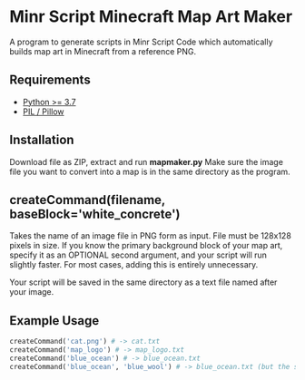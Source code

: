 Minr Script Minecraft Map Art Maker
===================================

A program to generate scripts in Minr Script Code which automatically builds map art in Minecraft from a reference PNG.


Requirements
------------

- [Python >= 3.7](https://www.python.org/downloads/)
- [PIL / Pillow](https://pypi.org/project/Pillow/)


Installation
------------
Download file as ZIP, extract and run **mapmaker.py**
Make sure the image file you want to convert into a map is in the same directory as the program.


createCommand(filename, baseBlock='white_concrete')
---------------------------------------------------
Takes the name of an image file in PNG form as input. File must be 128x128 pixels in size. If you know the primary background block of your map art, specify it as an OPTIONAL second argument, and your script will run slightly faster. For most cases, adding this is entirely unnecessary.

Your script will be saved in the same directory as a text file named after your image.


Example Usage
-------------

```python
createCommand('cat.png') # -> cat.txt
createCommand('map_logo') # -> map_logo.txt
createCommand('blue_ocean') # -> blue_ocean.txt
createCommand('blue_ocean', 'blue_wool') # -> blue_ocean.txt (but the script is more optimised)
```
